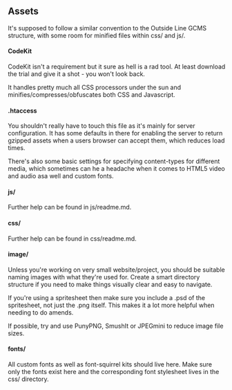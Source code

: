 ## Assets

It's supposed to follow a similar convention to the Outside Line GCMS structure, with some room for minified files within css/ and js/.

#### CodeKit

CodeKit isn't a requirement but it sure as hell is a rad tool. At least download the trial and give it a shot - you won't look back.

It handles pretty much all CSS processors under the sun and minifies/compresses/obfuscates both CSS and Javascript.

#### .htaccess

You shouldn't really have to touch this file as it's mainly for server configuration. It has some defaults in there for enabling the server to return gzipped assets when a users browser can accept them, which reduces load times.

There's also some basic settings for specifying content-types for different media, which sometimes can he a headache when it comes to HTML5 video and audio asa well and custom fonts.

#### js/

Further help can be found in js/readme.md.

#### css/

Further help can be found in css/readme.md.

#### image/

Unless you're working on very small website/project, you should be suitable naming images with what they're used for. Create a smart directory structure if you need to make things visually clear and easy to navigate.

If you're using a spritesheet then make sure you include a .psd of the spritesheet, not just the .png itself. This makes it a lot more helpful when needing to do amends.

If possible, try and use PunyPNG, SmushIt or JPEGmini to reduce image file sizes.

#### fonts/

All custom fonts as well as font-squirrel kits should live here. Make sure only the fonts exist here and the corresponding font stylesheet lives in the css/ directory.
